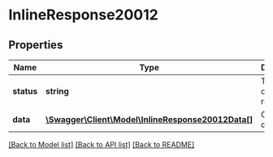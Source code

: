 # InlineResponse20012

## Properties
Name | Type | Description | Notes
------------ | ------------- | ------------- | -------------
**status** | **string** | The status of the API request | [optional] 
**data** | [**\Swagger\Client\Model\InlineResponse20012Data[]**](InlineResponse20012Data.md) | Countries data | [optional] 

[[Back to Model list]](../README.md#documentation-for-models) [[Back to API list]](../README.md#documentation-for-api-endpoints) [[Back to README]](../README.md)


